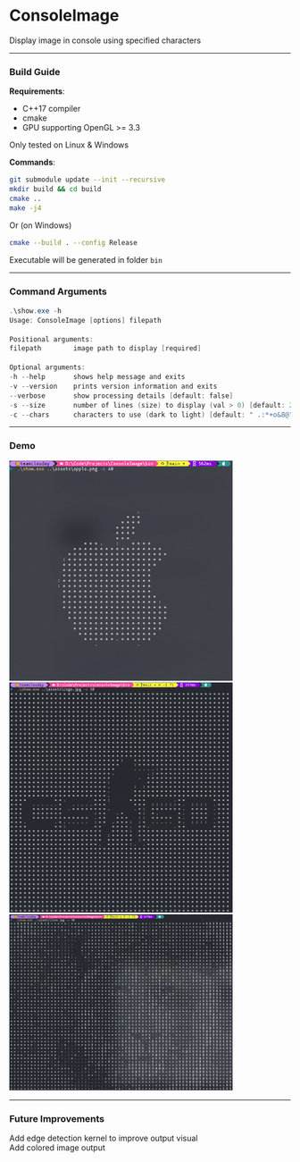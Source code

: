 # ConsoleImage
Display image in console using specified characters

------

### Build Guide

__Requirements__:  
* C++17 compiler  
* cmake  
* GPU supporting OpenGL >= 3.3  

Only tested on Linux & Windows

__Commands__:

```bash
git submodule update --init --recursive
mkdir build && cd build
cmake ..
make -j4
```

Or (on Windows)  
```bash
cmake --build . --config Release
```

Executable will be generated in folder `bin`

------

### Command Arguments

```powershell
.\show.exe -h
Usage: ConsoleImage [options] filepath

Positional arguments:
filepath        image path to display [required]

Optional arguments:
-h --help       shows help message and exits
-v --version    prints version information and exits
--verbose       show processing details [default: false]
-s --size       number of lines (size) to display (val > 0) [default: 20]
-c --chars      characters to use (dark to light) [default: " .:*+o&8@"]
```

------

### Demo

<img src="assets/demo1.png" width="400" alt="demo1">

<img src="assets/demo2.png" width="400" alt="demo2">

<img src="assets/demo3.png" width="400" alt="demo3">

------

### Future Improvements

Add edge detection kernel to improve output visual  
Add colored image output  
